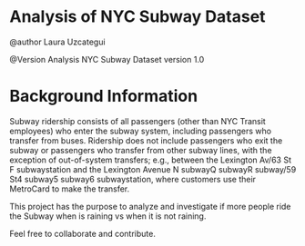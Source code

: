 # Analysis of NYC Subway Dataset

@author Laura Uzcategui

@Version Analysis NYC Subway Dataset version 1.0

# Background Information

Subway ridership consists of all passengers (other than NYC Transit employees) who enter the subway system, including passengers who transfer from buses.  Ridership does not include passengers who exit the subway or passengers who transfer from other subway lines, with the exception of out-of-system transfers; e.g., between the Lexington Av/63 St F subwaystation and the Lexington Avenue N subwayQ subwayR subway/59 St4 subway5 subway6 subwaystation, where customers use their MetroCard to make the transfer.

This project has the purpose to analyze and investigate if more people ride the Subway when is raining vs when it is not raining.

Feel free to collaborate and contribute.
